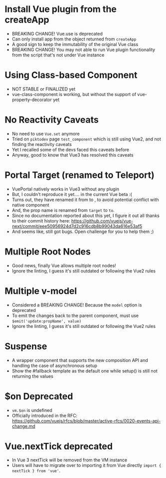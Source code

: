 # Install Vue plugin from the createApp

- BREAKING CHANGE! Vue.use is deprecated
- Can only install app from the object returned from `createApp`
- A good sign to keep the immutability of the original Vue class
- BREAKING CHANGE! You may not able to run Vue plugin functionality from the script that's not under Vue instance

# Using Class-based Component

- NOT STABLE or FINALIZED yet
- vue-class-component is working, but without the support of vue-property-decorator yet

# No Reactivity Caveats

- No need to use `Vue.set` anymore
- Tried on `piktodev` page `test_component` which is still using Vue2, and not finding the reactivity caveats
- Yet I recalled some of the devs faced this caveats before
- Anyway, good to know that Vue3 has resolved this caveats

# Portal Target (renamed to Teleport)

- VuePortal natively works in Vue3 without any plugin
- But, I couldn't reproduce it yet.... in the current Vue beta :(
- Turns out, they have renamed it from <Portal> to <Teleport>, to avoid potential conflict with native <portal> component
- And, the prop name is renamed from `target` to `to`.
- Since no documentation reported about this yet, I figure it out all thanks to their commit history here:
https://github.com/vuejs/vue-next/commit/eee50956924d7d2c916cdb8b99043da616e53af5
- And seems like, still got bugs. Open challenge for you to help them ;)

# Multiple Root Nodes

- Good news, finally Vue allows multiple root nodes!
- Ignore the linting, I guess it's still outdated or following the Vue2 rules

# Multiple v-model

- Considered a BREAKING CHANGE! Because the `model` option is deprecated
- To emit the changes back to the parent component, must use `$emit('update:propName', value)`
- Ignore the linting, I guess it's still outdated or following the Vue2 rules

# Suspense

- A wrapper component that supports the new composition API and handling the case of asynchronous setup
- Show the #fallback template as the default one while setup() is still not returning the values

# $on Deprecated

- `vm.$on` is undefined
- Officially introduced in the RFC: https://github.com/vuejs/rfcs/blob/master/active-rfcs/0020-events-api-change.md

# Vue.nextTick deprecated

- In Vue 3 nextTick will be removed from the VM instance
- Users will have to migrate over to importing it from Vue directly `import { nextTick } from 'vue'`.